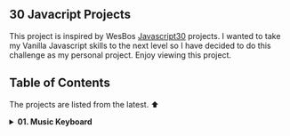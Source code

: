 ## 30 Javacript Projects

This project is inspired by WesBos [Javascript30]() projects. I wanted to take my Vanilla Javascript skills to the next level so I have decided to do this challenge as my personal project. Enjoy viewing this project.

## Table of Contents

The projects are listed from the latest. :arrow_up:

<details>
<summary><strong>01. Music Keyboard</strong></summary>

### Overview :sunglasses:

This project is a simple musical keyboard that plays a sound whenever you press a key that corresponds to the sound. This application allows you to create simple music rythms on the fly. 

[View project source code](https://github.com/Aimanski12/Javascript_Projects).

[Watch Short Video Clip](https://www.youtube.com/watch?v=4dpbqbb1AWQ&feature=youtu.be).

<div float="left">
  <a href="https://www.youtube.com/watch?v=4dpbqbb1AWQ&feature=youtu.be">
    <img src="https://user-images.githubusercontent.com/32781697/57826349-87ca5880-7768-11e9-8d04-098de21edeb4.jpg" alt="screen shot">
  </a>
</div>


</details>

